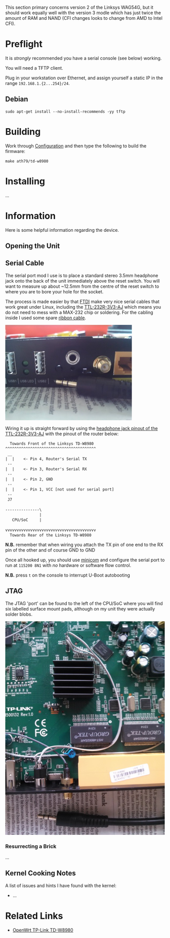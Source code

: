 This section primary concerns version 2 of the Linksys WAG54G, but it should work equally well with the version 3 modle which has just twice the amount of RAM and NAND (CFI changes looks to change from AMD to Intel CFI).

# Preflight

It is *strongly* recommended you have a serial console (see below) working.

You will need a TFTP client.

Plug in your workstation over Ethernet, and assign yourself a static IP in the range `192.168.1.{2...254}/24`.

## Debian

    sudo apt-get install --no-install-recommends -yy tftp

# Building

Work through [Configuration](../../../README.md#configuration) and then type the following to build the firmware:

    make ath79/td-w8980

# Installing

...

# Information

Here is some helpful information regarding the device.

## Opening the Unit



## Serial Cable

The serial port mod I use is to place a standard stereo 3.5mm headphone jack onto the back of the unit immediately above the reset switch.  You will want to measure up about ~12.5mm from the centre of the reset switch to where you are to bore your hole for the socket.

The process is made easier by that [FTDI](http://ftdichip.com/) make very nice serial cables that work great under Linux, including the [TTL-232R-3V3-AJ](http://www.ftdichip.com/Products/Cables/USBTTLSerial.htm) which means you do not need to mess with a MAX-232 chip or soldering.  For the cabling inside I used some spare [ribbon cable](http://en.wikipedia.org/wiki/Ribbon_cable).

![Headphone Jack As a Serial Port](serial.jpeg "Headphone Jack As a Serial Port")

Wiring it up is straight forward by using the [headphone jack pinout of the TTL-232R-3V3-AJ](http://www.ftdichip.com/Images/TTL-232R-AJ%20pinout.jpg) with the pinout of the router below:

      Towards Front of the Linksys TD-W8980
    ^^^^^^^^^^^^^^^^^^^^^^^^^^^^^^^^^^^^^^^^
     __
    |  |    <- Pin 4, Router's Serial TX
     --
    |  |    <- Pin 3, Router's Serial RX
     --
    |  |    <- Pin 2, GND
     --
    |  |    <- Pin 1, VCC [not used for serial port]
     --
     J7
    
    ---------------\
                   |
       CPU/SoC     |
    
    vvvvvvvvvvvvvvvvvvvvvvvvvvvvvvvvvvvvvvvv
      Towards Rear of the Linksys TD-W8980

**N.B.** remember that when wiring you attach the TX pin of one end to the RX pin of the other and of course GND to GND

Once all hooked up, you should use [minicom](http://alioth.debian.org/projects/minicom/) and configure the serial port to run at `115200 8N1` with *no* hardware or software flow control.

**N.B.** press `t` on the console to interrupt U-Boot autobooting

## JTAG

The JTAG 'port' can be found to the left of the CPU/SoC where you will find six labelled surface mount pads, although on my unit they were actually solder blobs.

![Photo of the CPU/SoC with Serial/JTAG Pins](guts.jpeg "Photo of the CPU/SoC with Serial/JTAG Pins")

### Resurrecting a Brick

...

## Kernel Cooking Notes

A list of issues and hints I have found with the kernel:

 * ...

# Related Links

 * [OpenWrt TP-Link TD-W8980](http://wiki.openwrt.org/toh/tp-link/td-w8980)
